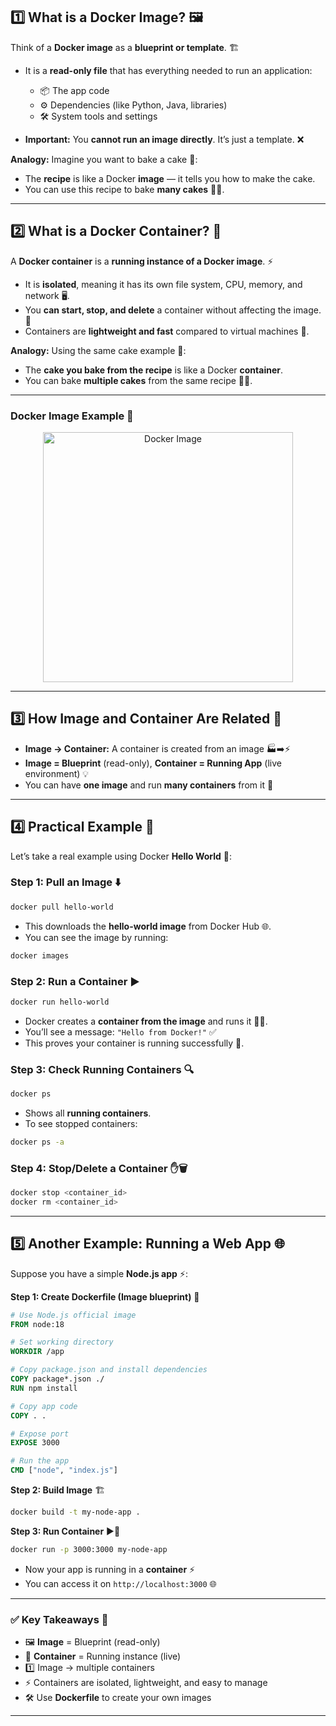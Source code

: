 ## **1️⃣ What is a Docker Image?** 🖼️

Think of a **Docker image** as a **blueprint or template**. 🏗️

* It is a **read-only file** that has everything needed to run an application:

  * 📦 The app code
  * ⚙️ Dependencies (like Python, Java, libraries)
  * 🛠️ System tools and settings

* **Important:** You **cannot run an image directly**. It’s just a template. ❌

**Analogy:**
Imagine you want to bake a cake 🎂:

* The **recipe** is like a Docker **image** — it tells you how to make the cake.
* You can use this recipe to bake **many cakes** 🍰🍰.

---

## **2️⃣ What is a Docker Container?** 🐳

A **Docker container** is a **running instance of a Docker image**. ⚡

* It is **isolated**, meaning it has its own file system, CPU, memory, and network 🖥️.
* You **can start, stop, and delete** a container without affecting the image. 🔄
* Containers are **lightweight and fast** compared to virtual machines 🚀.

**Analogy:**
Using the same cake example 🎂:

* The **cake you bake from the recipe** is like a Docker **container**.
* You can bake **multiple cakes** from the same recipe 🍰🍰.

---

### **Docker Image Example** 📸

<p align="center">
  <img src="https://cdn.hashnode.com/res/hashnode/image/upload/v1719554591303/e2da1e24-0567-4398-8c05-29bd44debc46.gif" 
       alt="Docker Image" 
       height="400">
</p>

---

## **3️⃣ How Image and Container Are Related** 🔗

* **Image → Container:** A container is created from an image 🏭➡️⚡
* **Image = Blueprint** (read-only), **Container = Running App** (live environment) 💡
* You can have **one image** and run **many containers** from it 🔄

---

## **4️⃣ Practical Example** 🧪

Let’s take a real example using Docker **Hello World** 👋:

### **Step 1: Pull an Image** ⬇️

```bash
docker pull hello-world
```

* This downloads the **hello-world image** from Docker Hub 🌐.
* You can see the image by running:

```bash
docker images
```

### **Step 2: Run a Container** ▶️

```bash
docker run hello-world
```

* Docker creates a **container from the image** and runs it 🏃‍♂️.
* You’ll see a message: `"Hello from Docker!"` ✅
* This proves your container is running successfully 🎉.

### **Step 3: Check Running Containers** 🔍

```bash
docker ps
```

* Shows all **running containers**.
* To see stopped containers:

```bash
docker ps -a
```

### **Step 4: Stop/Delete a Container** ✋🗑️

```bash
docker stop <container_id>
docker rm <container_id>
```

---

## **5️⃣ Another Example: Running a Web App** 🌐

Suppose you have a simple **Node.js app** ⚡:

**Step 1: Create Dockerfile (Image blueprint)** 📄

```dockerfile
# Use Node.js official image
FROM node:18

# Set working directory
WORKDIR /app

# Copy package.json and install dependencies
COPY package*.json ./
RUN npm install

# Copy app code
COPY . .

# Expose port
EXPOSE 3000

# Run the app
CMD ["node", "index.js"]
```

**Step 2: Build Image** 🏗️

```bash
docker build -t my-node-app .
```

**Step 3: Run Container** ▶️🐳

```bash
docker run -p 3000:3000 my-node-app
```

* Now your app is running in a **container** ⚡
* You can access it on `http://localhost:3000` 🌐

---

### ✅ **Key Takeaways** 🎯

* 🖼️ **Image** = Blueprint (read-only)
* 🐳 **Container** = Running instance (live)
* 1️⃣ Image → multiple containers
* ⚡ Containers are isolated, lightweight, and easy to manage
* 🛠️ Use **Dockerfile** to create your own images

---

